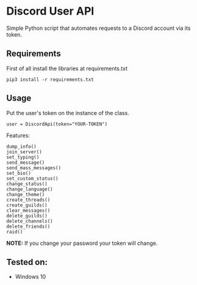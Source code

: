 Discord User API
================

Simple Python script that automates requests to a Discord account via its token.

## Requirements
First of all install the libraries at requirements.txt
```
pip3 install -r requirements.txt
```

## Usage
Put the user's token on the instance of the class.
```
user = DiscordApi(token="YOUR-TOKEN")
```
Features:
```
dump_info()
join_server()
set_typing()
send_message()
send_mass_messages()
set_bio()
set_custom_status()
change_status()
change_language()
change_theme()
create_threads()
create_guilds()
clear_messages()
delete_guilds()
delete_channels()
delete_friends()
raid()
```

**NOTE:** If you change your password your token will change.

## Tested on:

- Windows 10
